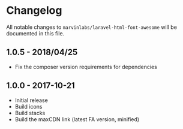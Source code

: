 # Changelog

All notable changes to `marvinlabs/laravel-html-font-awesome` will be documented in this file.

## 1.0.5 - 2018/04/25

- Fix the composer version requirements for dependencies

## 1.0.0 - 2017-10-21

- Initial release
- Build icons
- Build stacks
- Build the maxCDN link (latest FA version, minified) 
